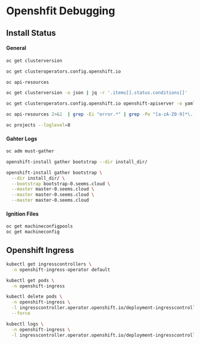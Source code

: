 # Openshfit Debugging

## Install Status

#### General

```bash
oc get clusterversion

oc get clusteroperators.config.openshift.io

oc api-resources
```

```bash
oc get clusterversion -o json | jq -r '.items[].status.conditions[]'

oc get clusteroperators.config.openshift.io openshift-apiserver -o yaml | grep "not ready" -A1

oc api-resources 2>&1  | grep -Ei "error.*" | grep -Po "[a-zA-Z0-9]*\.[a-zA-Z0-9]*\.[a-zA-Z0-9]*/[a-zA-Z0-9]*"
```

```bash
oc projects --loglevel=8
```

#### Gahter Logs

```bash
oc adm must-gather
```

```bash
openshift-install gather bootstrap --dir install_dir/

openshift-install gather bootstrap \
  --dir install_dir/ \
  --bootstrap bootstrap-0.seems.cloud \
  --master master-0.seems.cloud \
  --master master-0.seems.cloud \
  --master master-0.seems.cloud
```

#### Ignition Files

```bash
oc get machineconfigpools
oc get machineconfig
```

## Openshift Ingress

```bash
kubectl get ingresscontrollers \
  -n openshift-ingress-operator default
```

```bash
kubectl get pods \
  -n openshift-ingress

kubectl delete pods \
  -n openshift-ingress \
  -l ingresscontroller.operator.openshift.io/deployment-ingresscontroller=default \
  --force

kubectl logs \
  -n openshift-ingress \
  -l ingresscontroller.operator.openshift.io/deployment-ingresscontroller=default --follow
```
